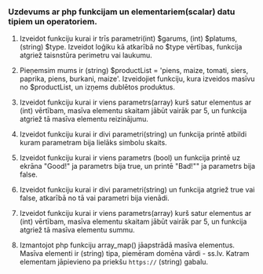 ### Uzdevums ar php funkcijam un elementariem(scalar) datu tipiem un operatoriem.

1. Izveidot funkciju kurai ir trīs parametri(int) $garums, (int) $platums, (string) $type.
   Izveidot loģiku kā atkarībā no $type vērtības, funkcija atgriež taisnstūra perimetru vai laukumu.

2. Pieņemsim mums ir (string) $productList = 'piens, maize, tomati, siers, paprika, piens, burkani, maize'.
   Izveidojiet funkciju, kura izveidos masīvu no $productList, un izņems dublētos produktus.

3. Izveidot funkciju kurai ir viens parametrs(array) kurš satur elementus ar (int) vērtībam, masīva elementu skaitam jābūt vairāk par 5, un funkcija atgriež tā masīva      elementu reizinājumu.

4. Izveidot funkciju kurai ir divi parametri(string) un funkcija printē atbildi kuram parametram bija lielāks simbolu skaits.

5. Izveidot funkciju kurai ir viens parametrs (bool) un funkcija printē uz ekrāna "Good!" ja parametrs bija true, un printē "Bad!"" ja parametrs bija false.

6. Izveidot funkciju kurai ir divi parametri(string) un funkcija atgriež true vai false, atkarībā no tā vai parametri bija vienādi.

7. Izveidot funkciju kurai ir viens parametrs(array) kurš satur elementus ar (int) vērtībam, masīva elementu skaitam jābūt vairāk par 5, un funkcija atgriež tā masīva elementu summu.

8. Izmantojot php funkciju array_map() jāapstrādā masīva elementus. Masīva elementi ir (string) tipa, piemēram domēna vārdi - ss.lv.
   Katram elementam jāpievieno pa priekšu `https://` (string) gabalu.